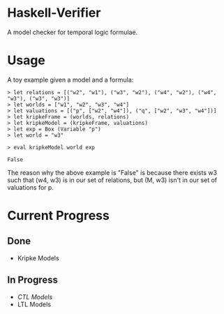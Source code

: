# Haskell-Verifier

A model checker for temporal logic formulae.

# Usage
A toy example given a model and a formula:
```
> let relations = [("w2", "w1"), ("w3", "w2"), ("w4", "w2"), ("w4", "w3"), ("w3", "w3")]
> let worlds = ["w1", "w2", "w3", "w4"]
> let valuations = [("p", ["w2", "w4"]), ("q", ["w2", "w3", "w4"])]
> let kripkeFrame = (worlds, relations)
> let kripkeModel = (kripkeFrame, valuations)
> let exp = Box (Variable "p")
> let world = "w3"

> eval kripkeModel world exp

False
```

The reason why the above example is "False" is because there exists w3 such that (w4, w3) is in our set of relations, 
but (M, w3) isn't in our set of valuations for p.

# Current Progress
## Done
* Kripke Models

## In Progress
* *CTL Models*
* LTL Models

